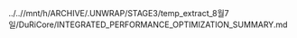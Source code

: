../..//mnt/h/ARCHIVE/.UNWRAP/STAGE3/temp_extract_8월7일/DuRiCore/INTEGRATED_PERFORMANCE_OPTIMIZATION_SUMMARY.md